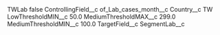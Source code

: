 <?xml version="1.0" encoding="UTF-8"?>
<CustomMetadata xmlns="http://soap.sforce.com/2006/04/metadata" xmlns:xsi="http://www.w3.org/2001/XMLSchema-instance" xmlns:xsd="http://www.w3.org/2001/XMLSchema">
    <label>TWLab</label>
    <protected>false</protected>
    <values>
        <field>ControllingField__c</field>
        <value xsi:type="xsd:string">of_Lab_cases_month__c</value>
    </values>
    <values>
        <field>Country__c</field>
        <value xsi:type="xsd:string">TW</value>
    </values>
    <values>
        <field>LowThresholdMIN__c</field>
        <value xsi:type="xsd:double">50.0</value>
    </values>
    <values>
        <field>MediumThresholdMAX__c</field>
        <value xsi:type="xsd:double">299.0</value>
    </values>
    <values>
        <field>MediumThresholdMIN__c</field>
        <value xsi:type="xsd:double">100.0</value>
    </values>
    <values>
        <field>TargetField__c</field>
        <value xsi:type="xsd:string">SegmentLab__c</value>
    </values>
</CustomMetadata>
